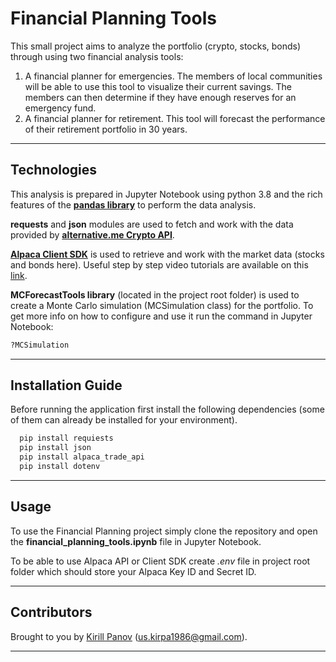 # Financial Planning Tools

This small project aims to analyze the portfolio (crypto, stocks, bonds) through using two financial analysis tools:
1. A financial planner for emergencies. The members of local communities will be able to use this tool to visualize their current savings. The members can then determine if they have enough reserves for an emergency fund. 
2. A financial planner for retirement. This tool will forecast the performance of their retirement portfolio in 30 years. 

---

## Technologies

This analysis is prepared in Jupyter Notebook using python 3.8 and the rich features of the [**pandas library**](https://pandas.pydata.org/) to perform the data analysis. 

**requests** and **json** modules are used to fetch and work with the data provided by [**alternative.me Crypto API**](https://alternative.me/crypto/api/).

[**Alpaca Client SDK**](https://alpaca.markets/docs/api-documentation/client-sdk/) is used to retrieve and work with the market data (stocks and bonds here). Useful step by step video tutorials are available on this [link](https://alpaca.markets/docs/get-started-with-alpaca/tutorial-videos/).

**MCForecastTools library** (located in the project root folder) is used to create a Monte Carlo simulation (MCSimulation class) for the portfolio. To get more info on how to configure and use it run the command in Jupyter Notebook: 
```python
?MCSimulation
```
---

## Installation Guide

Before running the application first install the following dependencies (some of them can already be installed for your environment).

```python
  pip install requiests
  pip install json
  pip install alpaca_trade_api
  pip install dotenv
```

---

## Usage

To use the Financial Planning project simply clone the repository and open the **financial_planning_tools.ipynb** file in Jupyter Notebook. 

To be able to use Alpaca API or Client SDK create *.env* file in project root folder which should store your Alpaca Key ID and Secret ID. 



---

## Contributors

Brought to you by [Kirill Panov](https://www.linkedin.com/in/kirill-panov-696455192/) (us.kirpa1986@gmail.com).

---

